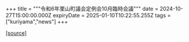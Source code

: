 +++
title = """令和6年栗山町議会定例会10月臨時会議"""
date = 2024-10-27T15:00:00.000Z
expiryDate = 2025-01-10T10:22:55.255Z
tags = ["kuriyama","news"]
+++


[[source]](https://www.town.kuriyama.hokkaido.jp/site/gikai/29279.html)
